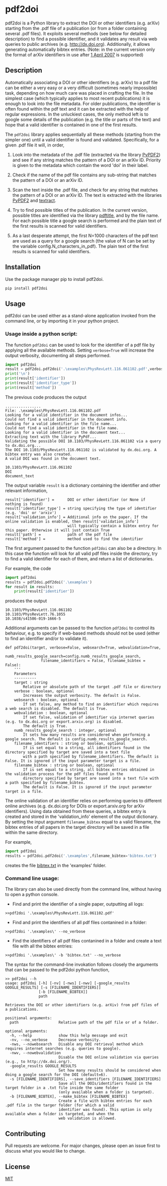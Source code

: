 # pdf2doi

pdf2doi is a Python library to extract the DOI or other identifiers (e.g. arXiv) starting from the .pdf file of a publication (or from a folder containing several .pdf files).
It exploits several methods (see below for detailed description) to find a possible identifier, and it validates any result
via web queries to public archives (e.g. http://dx.doi.org). Additionally, it allows generating automatically bibtex entries.
(Note: in the current version only the format of arXiv identifiers in use after [1 April 2007](https://arxiv.org/help/arxiv_identifier) is supported) 


## Description
Automatically associating a DOI or other identifiers (e.g. arXiv) to a pdf file can be either a very easy or a very difficult
(sometimes nearly impossible) task, depending on how much care was placed in crafting the file. In the simplest case (which typically applies to most recent publications)
it is enough to look into the file metadata. For older publications, the identifier is often found within the pdf text and it can be
extracted with the help of regular expressions. In the unluckiest cases, the only method left is to google some details of the publication
(e.g. the title or parts of the text) and hope that a valid identifier is contained in one of the first results.

The ```pdf2doi``` library applies sequentially all these methods (starting from the simpler one) until a valid identifier is found and validated.
Specifically, for a given .pdf file it will, in order,

1. Look into the metadata of the .pdf file (extracted via the library [PyPDF2](https://github.com/mstamy2/PyPDF2)) and see if any string matches the pattern of 
a DOI or an arXiv ID. Priority is given to the metadata which contain the word 'doi' in their label.

2. Check if the name of the pdf file contains any sub-string that matches the pattern of 
a DOI or an arXiv ID.

3. Scan the text inside the .pdf file, and check for any string that matches the pattern of 
a DOI or an arXiv ID. The text is extracted with the libraries [PyPDF2](https://github.com/mstamy2/PyPDF2) and [textract](https://github.com/deanmalmgren/textract).

4. Try to find possible titles of the publication. In the current version, possible titles are identified via 
the library [pdftitle](https://github.com/metebalci/pdftitle "pdftitle"), and by the file name. For each possible title a google search 
is performed and the plain text of the first results is scanned for valid identifiers.

5. As a last desperate attempt, the first N=1000 characters of the pdf text are used as a query for
a google search (the value of N can be set by the variable config.N_characters_in_pdf). The plain text of the first results is scanned for valid identifiers.


## Installation

Use the package manager pip to install pdf2doi.

```bash
pip install pdf2doi
```

## Usage

pdf2doi can be used either as a stand-alone application invoked from the command line, or by importing it in your python project.

### Usage inside a python script:
The function ```pdf2doi``` can be used to look for the identifier of a pdf file by applying all the available methods. Setting ```verbose=True``` will increase the output verbosity, documenting all steps performed.
```python
import pdf2doi
result = pdf2doi.pdf2doi('.\examples\PhysRevLett.116.061102.pdf',verbose=True)
print('\n')
print(result['identifier'])
print(result['identifier_type'])
print(result['method'])
```
 The previous code produces the output
```
................
File: .\examples\PhysRevLett.116.061102.pdf
Looking for a valid identifier in the document infos...
Could not find a valid identifier in the document info.
Looking for a valid identifier in the file name...
Could not find a valid identifier in the file name.
Looking for a valid identifier in the document text...
Extracting text with the library PyPdf...
Validating the possible DOI 10.1103/PhysRevLett.116.061102 via a query to dx.doi.org...
The DOI 10.1103/PhysRevLett.116.061102 is validated by dx.doi.org. A bibtex entry was also created.
A valid DOI was found in the document text.

10.1103/PhysRevLett.116.061102
DOI
document_text
```

The output variable ```result``` is a dictionary containing the identifier and other relevant information,
```
result['identifier'] =      DOI or other identifier (or None if nothing is found)
result['identifier_type'] = string specifying the type of identifier (e.g. 'doi' or 'arxiv')
result['validation_info'] = Additional info on the paper. If the online validation is enabled, then result['validation_info']
                            will typically contain a bibtex entry for this paper. Otherwise it will just contain True                         
result['path'] =            path of the pdf file
result['method'] =          method used to find the identifier
```

The first argument passed to the function ```pdf2doi``` can also be a directory. In this case the function will 
look for all valid pdf files inside the directory, try to find a valid identifier for each of them,
and return a list of dictionaries.

For example, the code 
```python
import pdf2doi
results = pdf2doi.pdf2doi('.\examples')
for result in results:
    print(result['identifier'])
```
produces the output
```
10.1103/PhysRevLett.116.061102
10.1103/PhysRevLett.76.1055
10.1038/s41586-019-1666-5
```
Additional arguments can be passed to the function ```pdf2doi``` to control its behaviour, e.g. to specify if
web-based methods should not be used (either to find an identifier and/or to validate it).

```
def pdf2doi(target, verbose=False, websearch=True, webvalidation=True,
                numb_results_google_search=config.numb_results_google_search,
                filename_identifiers = False, filename_bibtex = False):
    '''
    Parameters
    ----------
    target : string
        Relative or absolute path of the target .pdf file or directory
    verbose : boolean, optional
        Increases the output verbosity. The default is False.
    websearch : boolean, optional
        If set false, any method to find an identifier which requires a web search is disabled. The default is True.
    webvalidation : boolean, optional
        If set false, validation of identifier via internet queries (e.g. to dx.doi.org or export.arxiv.org) is disabled. 
        The default is True.
    numb_results_google_search : integer, optional
        It sets how many results are considered when performing a google search. The default is config.numb_results_google_search.
    filename_identifiers : string or boolean, optional
        If is set equal to a string, all identifiers found in the directory specified by target are saved into a text file 
        with a path specified by filename_identifiers. The default is False. It is ignored if the input parameter target is a file.
    filename_bibtex : string or boolean, optional
        If is set equal to a string, all bibtex entries obtained in the validation process for the pdf files found in the 
        directory specified by target are saved into a text file with a path specified by filename_bibtex. 
        The default is False. It is ignored if the input parameter target is a file.
```

The online validation of an identifier relies on performing queries to different online archives 
(e.g. dx.doi.org for DOIs or export.arxiv.org for arXiv identifiers). Using data obtained from these queries, a bibtex entry is created
and stored in the 'validation_info' element of the output dictionary. By setting the input argument ```filename_bibtex``` equal to a 
valid filename, the bibtex entries of all papers in the target directory will be saved in a file within the same directory.

For example,
```python
import pdf2doi
results = pdf2doi.pdf2doi('.\examples',filename_bibtex='bibtex.txt')
```
creates the file [bibtex.txt](/examples/bibtex.txt) in the 'examples' folder.

### Command line usage:
The library can also be used directly from the command line, without having to open a python console.

- Find and print the identifier of a single paper, outputting all logs:

```
>>pdf2doi '.\examples\PhysRevLett.116.061102.pdf'
```

- Find and print the identifiers of all pdf files contanined in a folder:
```
>>pdf2doi '.\examples\' --no_verbose
```

- Find the identifiers of all pdf files contanined in a folder and create a text file with all the bibtex entries:
```
>>pdf2doi '.\examples\' -b 'bibtex.txt' --no_verbose
```

The syntax for the command-line invokation follows closely the arguments that can be passed to the pdf2doi python function,

```
>> pdf2doi --h
usage: pdf2doi [-h] [-nv] [-nws] [-nwv] [-google_results GOOGLE_RESULTS] [-s [FILENAME_IDENTIFIERS]]
               [-b [FILENAME_BIBTEX]]
               path

Retrieves the DOI or other identifiers (e.g. arXiv) from pdf files of a publications.

positional arguments:
  path                  Relative path of the pdf file or of a folder.

optional arguments:
  -h, --help            show this help message and exit
  -nv, --no_verbose     Decrease verbosity.
  -nws, --nowebsearch   Disable any DOI retrieval method which requires internet searches (e.g. queries to google).
  -nwv, --nowebvalidation
                        Disable the DOI online validation via queries (e.g., to http://dx.doi.org/).
  -google_results GOOGLE_RESULTS
                        Set how many results should be considered when doing a google search for the DOI (default=6).
  -s [FILENAME_IDENTIFIERS], --save_identifiers [FILENAME_IDENTIFIERS]
                        Save all the DOIs/identifiers found in the target folder in a .txt file inside the same folder
                        (only available when a folder is targeted).
  -b [FILENAME_BIBTEX], --make_bibtex [FILENAME_BIBTEX]
                        Create a file with bibtex entries for each .pdf file in the targer folder (for which a valid
                        identifier was found). This option is only available when a folder is targeted, and when the
                        web validation is allowed.
```


## Contributing
Pull requests are welcome. For major changes, please open an issue first to discuss what you would like to change.


## License
[MIT](https://choosealicense.com/licenses/mit/)